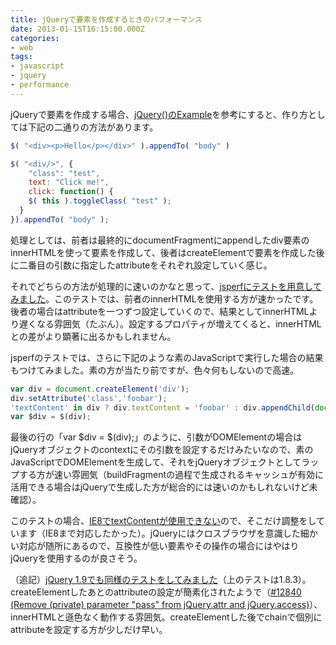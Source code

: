 ```yaml
---
title: jQueryで要素を作成するときのパフォーマンス
date: 2013-01-15T16:15:00.000Z
categories:
- web
tags:
- javascript
- jquery
- performance
---
```

jQueryで要素を作成する場合、[jQuery()のExample](http://api.jquery.com/jQuery/#entry-examples-1)を参考にすると、作り方としては下記の二通りの方法があります。<!-- more -->

```javascript
$( "<div><p>Hello</p></div>" ).appendTo( "body" )
```

```javascript
$( "<div/>", {
    "class": "test",
    text: "Click me!",
    click: function() {
    $( this ).toggleClass( "test" );
  }
}).appendTo( "body" );
```

処理としては、前者は最終的にdocumentFragmentにappendしたdiv要素のinnerHTMLを使って要素を作成して、後者はcreateElementで要素を作成した後に二番目の引数に指定したattributeをそれぞれ設定していく感じ。

それでどちらの方法が処理的に速いのかなと思って、[jsperfにテストを用意してみました](http://jsperf.com/innerhtml-vs-addattribute-later)。このテストでは、前者のinnerHTMLを使用する方が速かったです。後者の場合はattributeを一つずつ設定していくので、結果としてinnerHTMLより遅くなる雰囲気（たぶん）。設定するプロパティが増えてくると、innerHTMLとの差がより顕著に出るかもしれません。

jsperfのテストでは、さらに下記のような素のJavaScriptで実行した場合の結果もつけてみました。素の方が当たり前ですが、色々何もしないので高速。

```javascript
var div = document.createElement('div');
div.setAttribute('class','foobar');
'textContent' in div ? div.textContent = 'foobar' : div.appendChild(document.createTextNode('foobar'));
var $div = $(div);
```

最後の行の「var $div = $(div);」のように、引数がDOMElementの場合はjQueryオブジェクトのcontextにその引数を設定するだけみたいなので、素のJavaScriptでDOMElementを生成して、それをjQueryオブジェクトとしてラップする方が速い雰囲気（buildFragmentの過程で生成されるキャッシュが有効に活用できる場合はjQueryで生成した方が総合的には速いのかもしれないけど未確認）。

このテストの場合、[IE8でtextContentが使用できない](http://www.quirksmode.org/dom/w3c_html.html)ので、そこだけ調整をしています（IE8まで対応したかった）。jQueryにはクロスブラウザを意識した細かい対応が随所にあるので、互換性が低い要素やその操作の場合にはやはりjQueryを使用するのが良さそう。

（追記）[jQuery 1.9でも同様のテストをしてみました](http://jsperf.com/innerhtml-vs-addattribute-later-with-jquery1-9)（上のテストは1.8.3）。createElementしたあとのattributeの設定が簡素化されたようで（[#12840 (Remove (private) parameter "pass" from jQuery.attr and jQuery.access)](http://bugs.jquery.com/ticket/12840)）、innerHTMLと遜色なく動作する雰囲気。createElementした後でchainで個別にattributeを設定する方が少しだけ早い。
